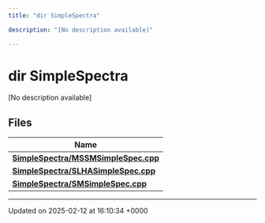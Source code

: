```yaml
---
title: "dir SimpleSpectra"

description: "[No description available]"

---
```


# dir SimpleSpectra

[No description available]

## Files

| Name           |
| -------------- |
| **[SimpleSpectra/MSSMSimpleSpec.cpp](/documentation/code/files/mssmsimplespec_8cpp/#file-simplespectra-mssmsimplespec-cpp)**  |
| **[SimpleSpectra/SLHASimpleSpec.cpp](/documentation/code/files/slhasimplespec_8cpp/#file-simplespectra-slhasimplespec-cpp)**  |
| **[SimpleSpectra/SMSimpleSpec.cpp](/documentation/code/files/smsimplespec_8cpp/#file-simplespectra-smsimplespec-cpp)**  |






-------------------------------

Updated on 2025-02-12 at 16:10:34 +0000
